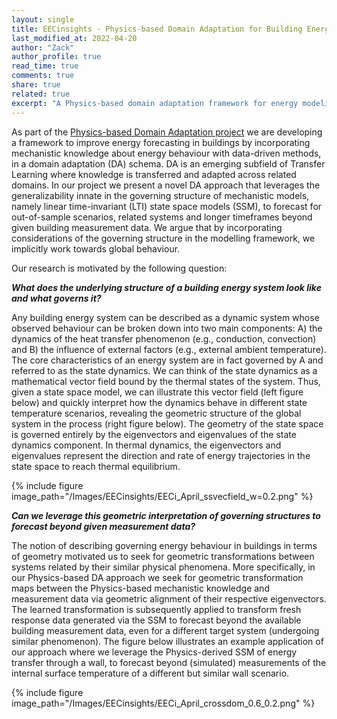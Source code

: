 ```yaml
---
layout: single
title: EECinsights - Physics-based Domain Adaptation for Building Energy Forecasting
last_modified_at: 2022-04-20
author: "Zack"
author_profile: true
read_time: true
comments: true
share: true
related: true
excerpt: "A Physics-based domain adaptation framework for energy modeling and forecasting in buildings."
---
```


As part of the [Physics-based Domain Adaptation project](https://eeci.github.io/home/docs/projects/stoch/statespace/) we are developing a framework to improve energy forecasting in buildings by incorporating mechanistic knowledge about energy behaviour with data-driven methods, in a domain adaptation (DA) schema. DA is an emerging subfield of Transfer Learning where knowledge is transferred and adapted across related domains. In our project we present a novel DA approach that leverages the generalizability innate in the governing structure of mechanistic models, namely linear time-invariant (LTI) state space models (SSM), to forecast for out-of-sample scenarios, related systems and longer timeframes beyond given building measurement data. We argue that by incorporating considerations of the governing structure in the modelling framework, we implicitly work towards global behaviour. 

Our research is motivated by the following question:

**_What does the underlying structure of a building energy system look like and what governs it?_**

Any building energy system can be described as a dynamic system whose observed behaviour can be broken down into two main components: A) the dynamics of the heat transfer phenomenon (e.g., conduction, convection) and B) the influence of external factors (e.g., external ambient temperature). The core characteristics of an energy system are in fact governed by A and referred to as the state dynamics. We can think of the state dynamics as a mathematical vector field bound by the thermal states of the system. Thus, given a state space model, we can illustrate this vector field (left figure below) and quickly interpret how the dynamics behave in different state temperature scenarios, revealing the geometric structure of the global system in the process (right figure below). The geometry of the state space is governed entirely by the eigenvectors and eigenvalues of the state dynamics component. In thermal dynamics, the eigenvectors and eigenvalues represent the direction and rate of energy trajectories in the state space to reach thermal equilibrium. 

{% include figure image_path="/Images/EECinsights/EECi_April_ssvecfield_w=0.2.png" %}

**_Can we leverage this geometric interpretation of governing structures to forecast beyond given measurement data?_**

The notion of describing governing energy behaviour in buildings in terms of geometry motivated us to seek for geometric transformations between systems related by their similar physical phenomena. More specifically, in our Physics-based DA approach we seek for geometric transformation maps between the Physics-based mechanistic knowledge and measurement data via geometric alignment of their respective eigenvectors. The learned transformation is subsequently applied to transform fresh response data generated via the SSM to forecast beyond the available building measurement data, even for a different target system (undergoing similar phenomenon). The figure below illustrates an example application of our approach where we leverage the Physics-derived SSM of energy transfer through a wall, to forecast beyond (simulated) measurements of the internal surface temperature of a different but similar wall scenario. 

{% include figure image_path="/Images/EECinsights/EECi_April_crossdom_0.6_0.2.png" %}
